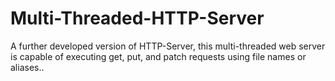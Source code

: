 # Multi-Threaded-HTTP-Server
A further developed version of HTTP-Server, this multi-threaded web server is capable of executing get, put, and patch requests using file names or aliases..
